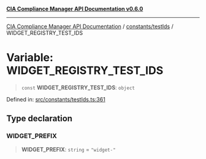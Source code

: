 [**CIA Compliance Manager API Documentation v0.6.0**](../../../README.md)

***

[CIA Compliance Manager API Documentation](../../../modules.md) / [constants/testIds](../README.md) / WIDGET\_REGISTRY\_TEST\_IDS

# Variable: WIDGET\_REGISTRY\_TEST\_IDS

> `const` **WIDGET\_REGISTRY\_TEST\_IDS**: `object`

Defined in: [src/constants/testIds.ts:361](https://github.com/Hack23/cia-compliance-manager/blob/32fe683007dd7fe1aa6b244d2353e60fab4f51de/src/constants/testIds.ts#L361)

## Type declaration

### WIDGET\_PREFIX

> **WIDGET\_PREFIX**: `string` = `"widget-"`
